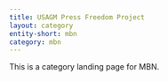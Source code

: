 ```yaml
---
title: USAGM Press Freedom Project
layout: category
entity-short: mbn
category: mbn
---
```


This is a category landing page for MBN.